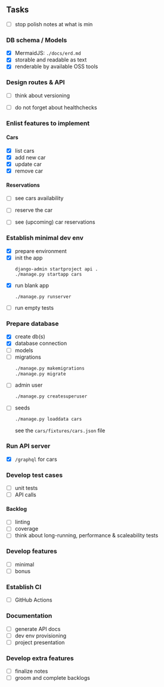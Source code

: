 ## Tasks
- [ ] stop polish notes at what is min

### DB schema / Models
- [x] MermaidJS: `./docs/erd.md`
- [x] storable and readable as text
- [x] renderable by available OSS tools

### Design routes & API
- [ ] think about versioning
- [ ] do not forget about healthchecks


### Enlist features to implement

#### Cars
- [x] list cars
- [x] add new car
- [x] update car
- [x] remove car

#### Reservations
- [ ] see cars availability
- [ ] reserve the car
- [ ] see (upcoming) car reservations


### Establish minimal dev env
- [x] prepare environment
- [x] init the app
    ```
    django-admin startproject api .
    ./manage.py startapp cars
    ```
- [x] run blank app
    ```
    ./manage.py runserver
    ```
- [ ] run empty tests

### Prepare database
- [x] create db(s)
- [x] database connection
- [ ] models
- [ ] migrations
    ```bash
    ./manage.py makemigrations
    ./manage.py migrate
    ```
- [ ] admin user
    ```bash
    ./manage.py createsuperuser
    ```
- [ ] seeds
    ```bash
    ./manage.py loaddata cars
    ```
    see the `cars/fixtures/cars.json` file

### Run API server
- [x] `/graphql` for cars

### Develop test cases
- [ ] unit tests
- [ ] API calls

#### Backlog
- [ ] linting
- [ ] coverage
- [ ] think about long-running, performance & scaleability tests

### Develop features
- [ ] minimal
- [ ] bonus

### Establish CI
- [ ] GitHub Actions

### Documentation
- [ ] generate API docs
- [ ] dev env provisioning
- [ ] project presentation

### Develop extra features
- [ ] finalize notes
- [ ] groom and complete backlogs
